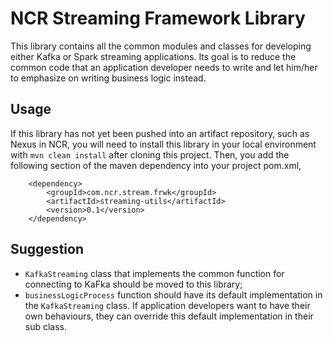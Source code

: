 # NCR Streaming Framework Library

This library contains all the common modules and classes for developing either Kafka or Spark streaming applications.  Its goal is to reduce the common code that an application developer needs to write and let him/her to emphasize on writing business logic instead.

## Usage

If this library has not yet been pushed into an artifact repository, such as Nexus in NCR, you will need to install this library in your local environment with ``mvn clean install`` after cloning this project.  Then, you add the following section of the maven dependency into your project pom.xml,
```
    <dependency>
        <groupId>com.ncr.stream.frwk</groupId>
        <artifactId>streaming-utils</artifactId>
        <version>0.1</version>
    </dependency>
```

## Suggestion

* ``KafkaStreaming`` class that implements the common function for connecting to KaFka should be moved to this library;
* ``businessLogicProcess`` function should have its default implementation in the ``KafkaStreaming`` class.  If application developers want to have their own behaviours, they can override this default implementation in their sub class.
